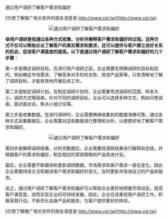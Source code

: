 通过用户调研了解客户需求和偏好

[😍想了解推广相关软件的朋友请登录 http://www.vst.tw](http://www.vst.tw)

 <center><img src="https://vst.tw/MP4/tuiguang/png/5.png" alt="通过用户调研了解客户需求和偏好"></center>

**😄用户调研是指通过各种方式收集、分析并解释客户需求和偏好的过程。这种方式不仅可以帮助企业了解客户的真实需求和要求，还可以提供与客户建立良好关系的机会，促进客户满意度的提高。以下是通过用户调研了解客户需求和偏好的几个步骤：**

第一步是确定调研目标。在进行用户调研之前，企业需要先明确调研的目标和目的，例如确定市场需求、了解竞争对手的优劣势、改进产品等等。只有清晰地了解了调研目标，才能有效地开展后续工作。

第二步是制定调研计划。在制定调研计划时，企业需要考虑调研的范围、样本大小、调研方式等因素。针对不同的调研目标，企业可以选择多种方式，例如问卷调查、面对面访谈、焦点小组讨论等。

第三步是收集数据。在进行调研时，企业需要确保收集到的数据准确可靠。通过各种方式采集数据后，企业需要对这些数据进行整理和分析，以便更好地了解客户需求和偏好。

 <center><img src="https://vst.tw/MP4/tuiguang/png/1.png" alt="通过用户调研了解客户需求和偏好"></center>

第四步是解释调研结果。分析完数据后，企业需要将调研结果进行解释和总结，并根据客户的需求和偏好，制定相应的营销策略和产品改进计划。

最后，企业需要不断跟进和更新调研数据。市场需求和客户需求一直在变化，因此企业需要持续关注和跟进客户需求和偏好的变化，及时更新并改进自己的产品和服务。

总之，通过用户调研了解客户需求和偏好可以帮助企业更好地把握市场动态，提高客户满意度，进而实现企业的可持续发展。因此，企业应该重视用户调研工作，积极采取行动，不断优化自身产品和服务，为客户提供更好的体验。

[😍想了解推广相关软件的朋友请登录 http://www.vst.tw](http://www.vst.tw)



